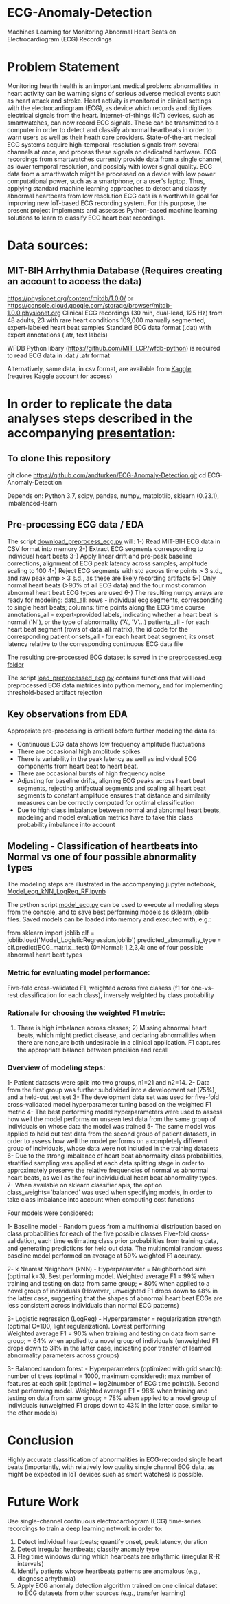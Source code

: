 # ECG-Anomaly-Detection
Machines Learning for Monitoring Abnormal Heart Beats on Electrocardiogram (ECG) Recordings


# Problem Statement
Monitoring hearth health is an important medical problem: abnormalities in heart activity can be warning signs of serious adverse medical events such as heart attack and stroke. Heart activity is monitored in clinical settings with the electrocardiogram (ECG), as device which records and digitizes electrical signals from the heart. Internet-of-things (IoT) devices, such as smartwatches, can now record ECG signals. These can be transmitted to a computer in order to detect and classify abnormal heartbeats in order to warn users as well as their heath care providers. State-of-the-art medical ECG systems acquire high-temporal-resolution signals from several channels at once, and process these signals on dedicated hardware. ECG recordings from smartwatches currently provide data from a single channel, as lower temporal resolution, and possibly with lower signal quality. ECG data from a smarthwatch might be processed on a  device with low power computational power, such as a smartphone, or a user's laptop. Thus, applying standard machine learning approaches to detect and classify abnormal heartbeats from low resolution ECG data is a worthwhile goal for improving new IoT-based ECG recording system.  For this purpose, the present project implements and assesses Python-based machine learning solutions to learn to classify ECG heart beat recordings.


# Data sources:
## MIT-BIH Arrhythmia Database (Requires creating an account to access the data)
https://physionet.org/content/mitdb/1.0.0/ or https://console.cloud.google.com/storage/browser/mitdb-1.0.0.physionet.org
Clinical ECG recordings (30 min, dual-lead, 125 Hz) from 48 adults, 23 with rare heart conditions
109,000 manually segmented, expert-labeled heart beat samples
Standard ECG data format (.dat) with expert annotations (.atr, text labels)

WFDB Python libary (https://github.com/MIT-LCP/wfdb-python) is required to read ECG data in .dat / .atr format

Alternatively, same data, in csv format, are available from [Kaggle](https://www.kaggle.com/mondejar/mitbih-database)   
(requires Kaggle account for access)


# In order to replicate the data analyses steps described in the accompanying [presentation](https://github.com/andturken/ECG-Anomaly-Detection/blob/master/Presentation%20-%20ECG%20Abnormality%20Detection.pdf): 

## To clone this repository
git clone https://github.com/andturken/ECG-Anomaly-Detection.git
cd ECG-Anomaly-Detection

Depends on: Python 3.7, scipy, pandas, numpy, matplotlib, sklearn (0.23.1), imbalanced-learn


## Pre-processing ECG data / EDA

The script [download_preprocess_ecg.py](https://github.com/andturken/ECG-Anomaly-Detection/blob/master/download_preprocess_ecg.py) will: 
1-) Read MIT-BIH ECG data in CSV format into memory 
2-) Extract ECG segments corresponding to individual heart beats
3-) Apply linear drift and pre-peak baseline corrections, alignment of ECG peak latency across samples, amplitude scaling to 100
4-) Reject ECG segments with std across time points > 3 s.d., and raw peak amp > 3 s.d., as these are likely recording artifacts
5-) Only normal heart beats (>90% of all ECG data) and the four most common abnormal heart beat ECG types are used
6-) The resulting numpy arrays are ready for modeling: 
    data_all: rows - individual ecg segments, corresponding to single heart beats; columns: time points along the ECG time course
    annotations_all - expert-provided labels, indicating whether a heart beat is normal ('N'), or the type of abnormality ('A', 'V'...)
    patients_all - for each heart beat segment (rows of data_all matrix), the id code for the corresponding patient
    onsets_all - for each heart beat segment, its onset latency relative to the corresponding continuous ECG data file

The resulting pre-processed ECG dataset is saved in the [preprocessed_ecg folder](https://github.com/andturken/ECG-Anomaly-Detection/blob/master/preprocessed_ecg/shelve_ECG_segments_mitbih.out.dir)
 
The script [load_preprocessed_ecg.py](https://github.com/andturken/ECG-Anomaly-Detection/blob/master/load_ecg_data_matrix.py) contains functions that will load preprocessed ECG data matrices into python memory, and for implementing threshold-based artifact rejection

## Key observations from EDA
Appropriate pre-processing is critical before further modeling the data as:
- Continuous ECG data shows low frequency amplitude fluctuations
- There are occasional high amplitude spikes
- There is variability in the peak latency as well as individual ECG components from heart beat to heart beat.
- There are occasional bursts of high frequency noise
- Adjusting for baseline drifts, aligning ECG peaks across heart beat segments, rejecting artifactual segments and scaling all heart    beat segments to constant amplitude ensures that distance and similarity measures can be correctly computed for optimal classification
- Due to high class imbalance between normal and abnormal heart beats, modeling and model evaluation metrics have to take this class probability imbalance into account

## Modeling - Classification of heartbeats into Normal vs one of four possible abnormality types

The modeling steps are illustrated in the accompanying jupyter notebook, [Model_ecg_kNN_LogReg_RF.ipynb](https://github.com/andturken/ECG-Anomaly-Detection/blob/master/Model_ecg_kNN_LogReg_RF.ipynb)

The python script [model_ecg.py](https://github.com/andturken/ECG-Anomaly-Detection/blob/master/model_ecg.py) can be used to execute all modeling steps from the console, and to save best performing models as sklearn joblib files. Saved models can be loaded into memory and executed with, e.g.:

from sklearn import joblib
clf = joblib.load('Model_LogisticRegression.joblib')
predicted_abnormality_type = clf.predict(ECG_matrix__test)
(0=Normal; 1,2,3,4: one of four possible abnormal heart beat types

### Metric for evaluating model performance: 
Five-fold cross-validated F1, weighted across five clasess (f1 for one-vs-rest classification for each class), inversely weighted by class probability

### Rationale for choosing the weighted F1 metric: 
1) There is high imbalance across classes; 2) Missing abnormal heart beats, which might predict disease, and declaring abnormalities when there are none,are both undesirable in a clinical application. F1 captures the appropriate balance between precision and recall

### Overview of modeling steps:
1- Patient datasets were split into two groups, n1=21 and n2=14. 
2- Data from the first group was further subdivided into a development set (75%), and a held-out test set
3- The development data set was used for five-fold cross-validated model hyperparameter tuning based on the weighted F1 metric
4- The best performing model hyperparameters were used to assess how well the model performs on unseen test data from the same group of individuals on whose data the model was trained
5- The same model was applied to held out test data from the second group of patient datasets, in order to assess how well the model performs on a completely different group of individuals, whose data were not included in the training datasets
6- Due to the strong imbalance of heart beat abnormality class probabilities, stratified sampling was applied at each data splitting stage in order to approximately preserve the relative frequencies of normal vs abnormal heart beats, as well as the four individuidual heart beat abnormality types.
7- When available on sklearn classifier apis, the option class_weights='balanced' was used when specifying models, in order to take class imbalance into account when computing cost functions

Four models were considered:

1- Baseline model -  Random guess from a multinomial distribution based on class probabilities for each of the five possible classes
Five-fold cross-validation, each time estimating class prior probabilities from training data, and generating predictions for held out data. The multinomial random guess baseline model performed on average at 59% weighted F1 accuracy.

2- k Nearest Neighbors (kNN) - Hyperparameter = Neighborhood size (optimal k=3). Best performing model. 
Weighted average F1 = 99% when training and testing on data from same group; = 80% when applied to a novel group of individuals
(However, unweighted F1 drops down to 48% in the latter case, suggesting that the shapes of abnormal heart beat ECGs are less consistent across individuals than normal ECG patterns)

3- Logistic regression (LogReg) - Hyperparameter = regularization strength (optimal C=100, light regularization). Lowest performing  
Weighted average F1 = 90% when training and testing on data from same group; = 64% when applied to a novel group of individuals
(unweighted F1 drops down to 31% in the latter case, indicating poor transfer of learned abnormality parameters across groups)

3- Balanced random forest - Hyperparameters (optimized with grid search): number of trees   (optimal = 1000, maximum considered); max number of features at each split (optimal = log2(number of ECG time points)). Second best performing model.
Weighted average F1 = 98% when training and testing on data from same group; = 78% when applied to a novel group of individuals
(unweighted F1 drops down to 43% in the latter case, similar to the other models)


# Conclusion

Highly accurate classification of abnormalities in ECG-recorded single heart beats (importantly, with relatively low quality single channel ECG data, as might be expected in IoT devices such as smart watches) is possible. 

# Future Work


Use single-channel continuous electrocardiogram (ECG) time-series recordings to train a deep learning network in order to:
1) Detect individual heartbeats; quantify onset, peak latency, duration
2) Detect irregular heartbeats; classify anomaly type
3) Flag time windows during which hearbeats are arhythmic (irregular R-R intervals)
4) Identify patients whose heartbeats patterns are anomalous (e.g., diagnose arhythmia)
5) Apply ECG anomaly detection algorithm trained on one clinical dataset to ECG datasets from other sources (e.g., transfer learning)





